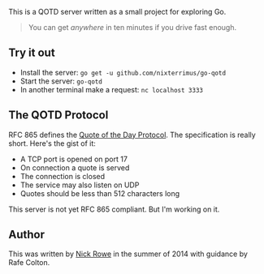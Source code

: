 This is a QOTD server written as a small project for exploring Go.

> You can get *anywhere* in ten minutes if you drive fast enough.

## Try it out

- Install the server: `go get -u github.com/nixterrimus/go-qotd`
- Start the server: `go-qotd`
- In another terminal make a request: `nc localhost 3333`

## The QOTD Protocol

RFC 865 defines the [Quote of the Day
Protocol](http://tools.ietf.org/html/rfc865). The specification is
really short.  Here's the gist of it:

- A TCP port is opened on port 17
- On connection a quote is served
- The connection is closed
- The service may also listen on UDP
- Quotes should be less than 512 characters long

This server is not yet RFC 865 compliant.  But I'm working on it.

## Author

This was written by [Nick Rowe](http://dcxn.com) in the summer of
2014 with guidance by Rafe Colton.
